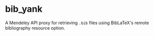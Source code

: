 # bib_yank
A Mendeley API proxy for retrieving `.bib` files using BibLaTeX's remote bibliography resource option.
